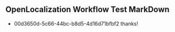 ## OpenLocalization Workflow Test MarkDown

* 00d3650d-5c66-44bc-b8d5-4d16d71bfbf2 
thanks!



<!--HONumber=Jan16_HO2-->
